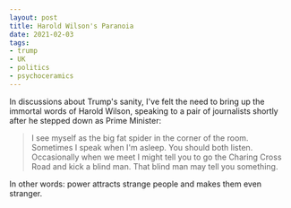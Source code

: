 ```yaml
---
layout: post
title: Harold Wilson's Paranoia
date: 2021-02-03
tags:
- trump
- UK
- politics
- psychoceramics
---
```


In discussions about Trump's sanity, I've felt the need to bring up the immortal words of Harold Wilson, speaking to a pair of journalists shortly after he stepped down as Prime Minister:

> I see myself as the big fat spider in the corner of the room. Sometimes I speak when I'm asleep. You should both listen. Occasionally when we meet I might tell you to go the Charing Cross Road and kick a  blind man. That blind man may tell you something.

In other words: power attracts strange people and makes them even stranger.